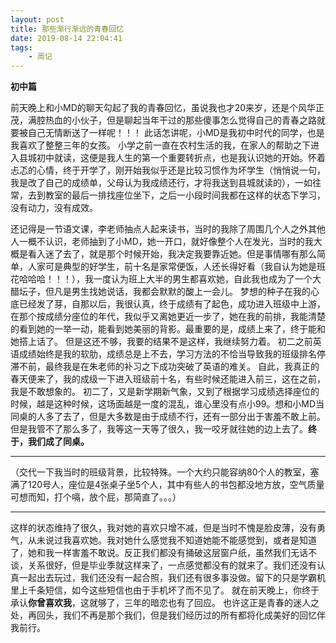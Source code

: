```yaml
---
layout: post
title: 那些渐行渐远的青春回忆
date: 2019-08-14 22:04:41
tags: 
	- 周记 
---
```



**初中篇**

前天晚上和小MD的聊天勾起了我的青春回忆，虽说我也才20来岁，还是个风华正茂，满腔热血的小伙子，但是聊起当年干过的那些傻事怎么觉得自己的青春之路就要被自己无情断送了一样呢！！！
此话怎讲呢，小MD是我初中时代的同学，也是我喜欢了整整三年的女孩。
小学之前一直在农村生活的我，在家人的帮助之下进入县城初中就读，这便是我人生的第一个重要转折点，也是我认识她的开始。怀着忐忑的心情，终于开学了，刚开始我似乎还是比较习惯作为坏学生（悄悄说一句，我是改了自己的成绩单，父母认为我成绩还行，才将我送到县城就读的），一如往常，去到教室的最后一排找座位坐下，之后一小段时间我都在这样的状态下学习，没有动力，没有成效。

<!--more-->

还记得是一节语文课，李老师抽点人起来读书，当时的我除了周围几个人之外其他人一概不认识，老师抽到了小MD，她一开口，就好像整个人在发光，当时的我大概是看入迷了去了，就是那个时候开始，我决定我要靠近她。但是事情哪有那么简单，人家可是典型的好学生，前十名是家常便饭，人还长得好看（我自认为她是班花哈哈哈！！！），我一度认为班上大半的男生都喜欢她，自此我也成为了一个大醋坛子，但凡是男生找她说话，我都会默默的酸上一会儿。
梦想的种子在我的心底已经发了芽，自那以后，我很认真，终于成绩有了起色，成功进入班级中上游，在那个按成绩分座位的年代，我似乎又离她更近一步了，她在我的前排，我能清楚的看到她的一举一动，能看到她美丽的背影。最重要的是，成绩上来了，终于能和她搭上话了。
但是这还不够，我要的结果不是这样，我继续努力着。
初二之前英语成绩始终是我的软肋，成绩总是上不去，学习方法的不恰当导致我的班级排名停滞不前，最终我是在朱老师的补习之下成功突破了英语的难关。
自此，我真正的春天便来了，我的成级一下进入班级前十名，有些时候还能进入前三，这在之前，我是不敢想象的。
初二了，又是新学期新气象，又到了根据学习成绩选择座位的时候，越是这种时候，这场面越是一度的混乱，谁心里没有点小99。想和小MD当同桌的人多了去了，但是大多数是由于成绩不行，还有一部分出于害羞不敢上前。但是我管不了那么多了，我等这一天等了很久，我一咬牙就往她的边上去了。**终于，我们成了同桌。**

---
（交代一下我当时的班级背景，比较特殊。一个大约只能容纳80个人的教室，塞满了120号人，座位是4张桌子坐5个人，其中有些人的书包都没地方放，空气质量可想而知，打个嗝，放个屁，那简直了。。。）

---
这样的状态维持了很久，我对她的喜欢只增不减，但是当时不愧是脸皮薄，没有勇气，从未说过我喜欢她。我对她什么感觉我不知道她能不能感觉到，或者是知道了，她和我一样害羞不敢说。反正我们都没有捅破这层窗户纸，虽然我们无话不谈，关系很好，但是毕业季就这样来了，一点感觉都没有的就来了。我们还没有认真一起出去玩过，我们还没有一起合照，我们还有很多事没做。留下的只是学霸机里上千条短信，如今这些短信也由于手机坏了而不见了。
就在前天晚上，你终于承认**你曾喜欢我**，这就够了，三年的暗恋也有了回应。
也许这正是青春的迷人之处，再回头，我们不再是那个我们，但是我们经历过的所有都将化成美好的回忆伴我前行。



